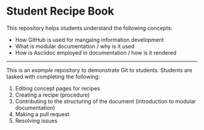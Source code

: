 # Student Recipe Book

This repository helps students understand the following concepts:
* How GitHub is used for mangaing information development
* What is modular documentation / why is it used
* How is Asciidoc employed in documentation / how is it rendered
___________________________________________________________________________________________________________________

This is an _example_ repository to demonstrate Git to students. Students are tasked with completing the following:
1) Editing concept pages for recipes
2) Creating a recipe (procedure) 
3) Contributing to the structuring of the document (introduction to modular documentation)
4) Making a pull request
5) Resolving issues


